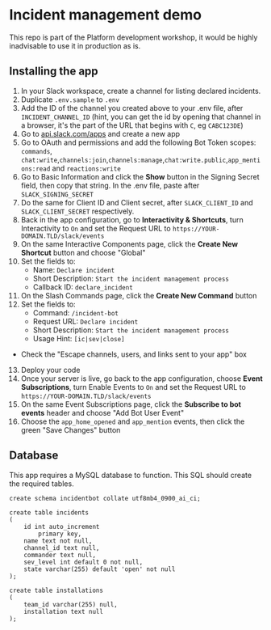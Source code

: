 # Incident management demo

This repo is part of the Platform development workshop, it would be highly inadvisable to use it in production as is.

## Installing the app

1. In your Slack workspace, create a channel for listing declared incidents. 
2. Duplicate `.env.sample` to `.env`
3. Add the ID of the channel you created above to your .env file, after `INCIDENT_CHANNEL_ID` (hint, you can get the id by opening that channel in a browser, it's the part of the URL that begins with `C`, eg `CABC123DE`)
4. Go to [api.slack.com/apps](https://api.slack.com/apps) and create a new app
5. Go to OAuth and permissions and add the following Bot Token scopes: `commands`, `chat:write`,`channels:join`,`channels:manage`,`chat:write.public`,`app_mentions:read` and `reactions:write`
9. Go to Basic Information and click the **Show** button in the Signing Secret field, then copy that string. In the .env file, paste after `SLACK_SIGNING_SECRET`
10. Do the same for Client ID and Client secret, after `SLACK_CLIENT_ID` and `SLACK_CLIENT_SECRET` respectively.
10. Back in the app configuration, go to **Interactivity & Shortcuts**, turn Interactivity to `On` and set the Request URL to `https://YOUR-DOMAIN.TLD/slack/events`
11. On the same Interactive Components page, click the **Create New Shortcut** button and choose "Global"
12. Set the fields to:
	* Name: `Declare incident`
	* Short Description: `Start the incident management process`
	* Callback ID: `declare_incident`
11. On the Slash Commands page, click the **Create New Command** button 
12. Set the fields to:
	* Command: `/incident-bot`
	* Request URL: `Declare incident`
	* Short Description: `Start the incident management process`
	* Usage Hint: `[ic|sev|close]`
  * Check the "Escape channels, users, and links sent to your app" box
13. Deploy your code
14. Once your server is live, go back to the app configuration, choose **Event Subscriptions**, turn Enable Events to `On` and set the Request URL to `https://YOUR-DOMAIN.TLD/slack/events`
15. On the same Event Subscriptions page, click the **Subscribe to bot events** header and choose "Add Bot User Event"
16. Choose the `app_home_opened` and `app_mention` events, then click the green "Save Changes" button

## Database

This app requires a MySQL database to function. This SQL should create the required tables.

```mysql
create schema incidentbot collate utf8mb4_0900_ai_ci;

create table incidents
(
	id int auto_increment
		primary key,
	name text not null,
	channel_id text null,
	commander text null,
	sev_level int default 0 not null,
	state varchar(255) default 'open' not null
);

create table installations
(
	team_id varchar(255) null,
	installation text null
);


```